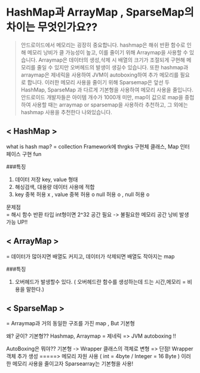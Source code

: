 # HashMap과 ArrayMap , SparseMap의 차이는 무엇인가요??
> 안드로이드에서 메모리는 굉장히 중요합니다.
  hashmap은 해쉬 반환 함수로 인해 메모리 낭비가 클 가능성이 높고, 이를 줄이기 위해 Arraymap을 사용할 수 있습니다.
  Arraymap은 데이터의 생성,삭제 시 배열의 크기가 조절되게 구현해 메모리를 줄일 수 있지만 오버헤드의 발생이 생길수 있습니다. 
  또한 hashmap과 arraymap은 제네릭을 사용하여 JVM이 autoboxing하여 추가 메모리를 필요로 합니다. 
  이러한 메모리 사용을 줄이기 위해 Sparsemap은 앞선 두 HashMap, SparseMap 과 다르게 기본형을 사용하여 메모리 사용을 줄입니다.  
  안드로이드 개발자들은 아이템 개수가 1000개 미만, map이 값으로 map을 중첩하여 사용할 때는 arraymap or sparsemap을 사용하라 추천하고,
  그 외에는 hashmap 사용을 추천한다 나와있습니다.
  
## < HashMap >
what is hash map? = collection Framework에 thrgks 구현체 클래스, Map 인터페이스 구현 fun

###특징
1. 데이터 저장 key, value 형태
2. 해싱검색, 대용량 데이터 사용에 적합
3. key 중복 허용 x , value 중복 허용 o
       null 허용 o ,       null 허용 o

문제점  
= 해시 함수 반환 타입 int형이면 2^32 공간 필요 -> 불필요한 메모리 공간 낭비 발생 가능 UP!!

## < ArrayMap >
= 데이터가 많아지면 배열도 커지고, 데이터가 삭제되면 배열도 작아지는 map

###특징
1. 오버헤드가 발생할수 있다.
    ( 오버헤드란 함수를 생성하는데 드는 시간,메모리 = 비용을 말한다.)

## < SparseMap >
= Arraymap과 거의 동일한 구조를 가진 map , But 기본형

왜? 굳이? 기본형??
Hashmap, Arraymap = 제네릭 => JVM autoboxing !!

AutoBoxing은 뭐야?? 
기본형 -> Wrapper 클래스의 객체로 변형
=> 단점! Wrapper 객체 추가 생성 =====> 메모리 자원 사용 ( int = 4byte / Integer = 16 Byte )
이러한 메모리 사용을 줄이고자 Sparsearray는 기본형을 사용!
